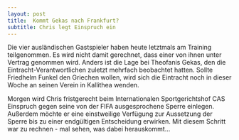 ```yaml
---
layout: post
title:  Kommt Gekas nach Frankfurt?
subtitle: Chris legt Einspruch ein
---
```


Die vier ausländischen Gastspieler haben heute letztmals am Training teilgenommen. Es wird nicht damit gerechnet, dass einer von ihnen unter Vertrag genommen wird. Anders ist die Lage bei Theofanis Gekas, den die Eintracht-Verantwortlichen zuletzt mehrfach beobachtet hatten. Sollte Friedhelm Funkel den Griechen wollen, wird sich die Eintracht noch in dieser Woche an seinen Verein in Kallithea wenden.

Morgen wird Chris fristgerecht beim Internationalen Sportgerichtshof CAS Einspruch gegen seine von der FIFA ausgesprochene Sperre einlegen. Außerdem möchte er eine einstweilige Verfügung zur Aussetzung der Sperre bis zu einer endgültigen Entscheidung erwirken. Mit diesem Schritt war zu rechnen - mal sehen, was dabei herauskommt...
